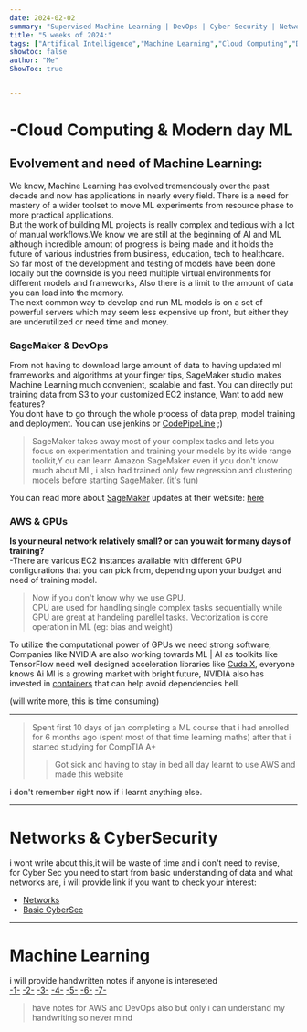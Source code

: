 ```yaml
---
date: 2024-02-02
summary: "Supervised Machine Learning | DevOps | Cyber Security | Networks | Cloud computing | AWS"
title: "5 weeks of 2024:"
tags: ["Artifical Intelligence","Machine Learning","Cloud Computing","DevOps"]
showtoc: false
author: "Me"
ShowToc: true


---
```

# -Cloud Computing & Modern day ML
## Evolvement and need of Machine Learning:
We know, Machine Learning has evolved tremendously over the past decade and now has applications in nearly every field. There is a need for mastery of a wider toolset to move ML experiments from resource phase to more practical applications. \
But the work of building ML projects is really complex and tedious with a lot of manual workflows.We know we are still at the beginning of AI and ML although incredible amount of progress is being made and it holds the future of various industries from business, education, tech to healthcare. \
So far most of the development and testing of models have been done locally but the downside is you need multiple virtual environments for different models and frameworks, Also there is a limit to the amount of data you can load into the memory. \
The next common way to develop and run ML models is on a set of powerful servers which may seem less expensive up front, but either they are underutilized or need time and money.
### SageMaker & DevOps
From not having to download large amount of data to having updated ml frameworks and algorithms at your finger tips,
SageMaker studio makes Machine Learning much convenient, scalable and fast. You can directly put training data from S3 to your customized EC2 instance,
Want to add new features? \
You dont have to go through the whole process of data prep, model training and deployment. You can use jenkins or [CodePipeLine](https://aws.amazon.com/codepipeline/features/) ;)

>SageMaker takes away most of your complex tasks and lets you focus on experimentation and training your models by its wide range toolkit,Y ou can learn Amazon SageMaker even if you don't know much about ML, i also had trained only few regression and clustering models before starting SageMaker. (it's fun)
>
You can read more about [SageMaker]( https://docs.aws.amazon.com/sagemaker/latest/dg/how-it-works-mlconcepts.html) 
updates at their website: [here](https://aws.amazon.com/blogs/aws/category/artificial-intelligence/sagemaker/)

### AWS & GPUs
**Is your neural network relatively small? or can you wait for many days of training?** \
-There are various EC2 instances available with different GPU configurations that you can pick from, depending upon your budget and need of training model. 
>Now if you don't know why we use GPU. \
CPU are used for handling single complex tasks sequentially while GPU are great at handeling parellel tasks. Vectorization is core operation in ML (eg: bias and weight)
>
To utilize the computational power of GPUs we need strong software, \
Companies like NVIDIA are also working towards ML | AI as toolkits like TensorFlow need well designed acceleration libraries like 
[Cuda X](https://developer.nvidia.com/gpu-accelerated-libraries#:~:text=NVIDIA%20CUDA%2DX™%2C%20built,AI%20and%20high%2Dperformance%20computing.), everyone knows Ai Ml is a growing market with bright future, NVIDIA also has invested in [containers](https://catalog.ngc.nvidia.com/containers) that can help avoid dependencies hell.

(will write more, this is time consuming)

---
>Spent first 10 days of jan completing a ML course that i had enrolled for 6 months ago
>(spent most of that time learning maths) after that i started studying for CompTIA A+
>>Got sick and having to stay in bed all day learnt to use AWS and made this website 
>

i don't remember right now if i learnt anything else.

---
# Networks & CyberSecurity 
i wont write about this,it will be waste of time and i don't need to revise, \
for Cyber Sec you need to start from basic understanding of data and what networks are, i will provide link if you want to check your interest:
- [Networks](https://www.geeksforgeeks.org/computer-network-tutorials/)
- [Basic CyberSec](https://www.simplilearn.com/tutorials/cyber-security-tutorial/cyber-security-for-beginners)

---
# Machine Learning
i will provide handwritten notes if anyone is intereseted \
[-1-](https://freeimage.host/i/JlLkQ3b)
[-2-](https://freeimage.host/i/JlLkiGe)
[-3-](https://freeimage.host/i/JlLk4Z7)
[-4-](https://freeimage.host/i/JlLkpwB)
[-5-](https://freeimage.host/i/JlLvBup)
[-6-](https://freeimage.host/i/JlLvFcJ)
[-7-](https://freeimage.host/i/JlLv3Fa)

>have notes for AWS and DevOps also but only i can understand my handwriting 
>so never mind